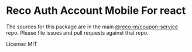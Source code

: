 Reco Auth Account Mobile For react
=======

The sources for this package are in the main [@reco-m/coupon-service](http://192.168.1.247/summary/framework%2FRECO8.Mobile.git) repo. Please file issues and pull requests against that repo.

License: MIT
